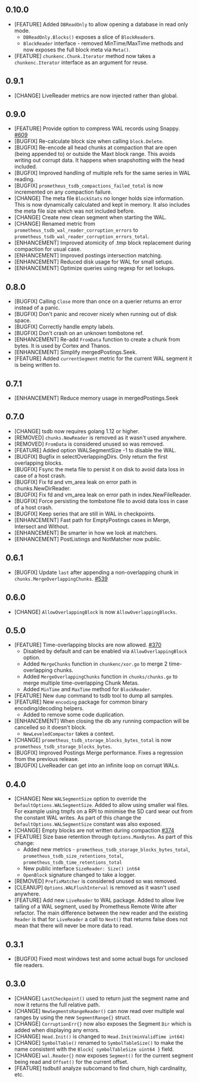 ## 0.10.0

 - [FEATURE] Added `DBReadOnly` to allow opening a database in read only mode.
    - `DBReadOnly.Blocks()` exposes a slice of `BlockReader`s.
    - `BlockReader` interface - removed MinTime/MaxTime methods and now exposes the full block meta via `Meta()`.
 - [FEATURE] `chunkenc.Chunk.Iterator` method now takes a `chunkenc.Iterator` interface as an argument for reuse.

## 0.9.1

 - [CHANGE] LiveReader metrics are now injected rather than global.

## 0.9.0

 - [FEATURE] Provide option to compress WAL records using Snappy. [#609](https://github.com/prometheus/tsdb/pull/609)
 - [BUGFIX] Re-calculate block size when calling `block.Delete`.
 - [BUGFIX] Re-encode all head chunks at compaction that are open (being appended to) or outside the Maxt block range. This avoids writing out corrupt data. It happens when snapshotting with the head included.
 - [BUGFIX] Improved handling of multiple refs for the same series in WAL reading.
 - [BUGFIX] `prometheus_tsdb_compactions_failed_total` is now incremented on any compaction failure.
 - [CHANGE] The meta file `BlockStats` no longer holds size information. This is now dynamically calculated and kept in memory. It also includes the meta file size which was not included before.
 - [CHANGE] Create new clean segment when starting the WAL.
 - [CHANGE] Renamed metric from `prometheus_tsdb_wal_reader_corruption_errors` to `prometheus_tsdb_wal_reader_corruption_errors_total`.
 - [ENHANCEMENT] Improved atomicity of .tmp block replacement during compaction for usual case.
 - [ENHANCEMENT] Improved postings intersection matching.
 - [ENHANCEMENT] Reduced disk usage for WAL for small setups.
 - [ENHANCEMENT] Optimize queries using regexp for set lookups.


## 0.8.0

 - [BUGFIX] Calling `Close` more than once on a querier returns an error instead of a panic.
 - [BUGFIX] Don't panic and recover nicely when running out of disk space.
 - [BUGFIX] Correctly handle empty labels.
 - [BUGFIX] Don't crash on an unknown tombstone ref.
 - [ENHANCEMENT] Re-add `FromData` function to create a chunk from bytes. It is used by Cortex and Thanos.
 - [ENHANCEMENT] Simplify mergedPostings.Seek.
 - [FEATURE]  Added `currentSegment` metric for the current WAL segment it is being written to.

## 0.7.1

 - [ENHANCEMENT] Reduce memory usage in mergedPostings.Seek

## 0.7.0

 - [CHANGE] tsdb now requires golang 1.12 or higher.
 - [REMOVED] `chunks.NewReader` is removed as it wasn't used anywhere.
 - [REMOVED] `FromData` is considered unused so was removed.
 - [FEATURE] Added option WALSegmentSize -1 to disable the WAL.
 - [BUGFIX] Bugfix in selectOverlappingDirs. Only return the first overlapping blocks.
 - [BUGFIX] Fsync the meta file to persist it on disk to avoid data loss in case of a host crash.
 - [BUGFIX] Fix fd and vm_area leak on error path in chunks.NewDirReader.
 - [BUGFIX] Fix fd and vm_area leak on error path in index.NewFileReader.
 - [BUGFIX] Force persisting the tombstone file to avoid data loss in case of a host crash.
 - [BUGFIX] Keep series that are still in WAL in checkpoints.
 - [ENHANCEMENT] Fast path for EmptyPostings cases in Merge, Intersect and Without.
 - [ENHANCEMENT] Be smarter in how we look at matchers.
 - [ENHANCEMENT] PostListings and NotMatcher now public.

## 0.6.1

  - [BUGFIX] Update `last` after appending a non-overlapping chunk in `chunks.MergeOverlappingChunks`. [#539](https://github.com/prometheus/tsdb/pull/539)

## 0.6.0

  - [CHANGE] `AllowOverlappingBlock` is now `AllowOverlappingBlocks`.

## 0.5.0

 - [FEATURE] Time-overlapping blocks are now allowed. [#370](https://github.com/prometheus/tsdb/pull/370)
   - Disabled by default and can be enabled via `AllowOverlappingBlock` option.
   - Added `MergeChunks` function in `chunkenc/xor.go` to merge 2 time-overlapping chunks.
   - Added `MergeOverlappingChunks` function in `chunks/chunks.go` to merge multiple time-overlapping Chunk Metas.
   - Added `MinTime` and `MaxTime` method for `BlockReader`.
 - [FEATURE] New `dump` command to tsdb tool to dump all samples.
 - [FEATURE] New `encoding` package for common binary encoding/decoding helpers.
    - Added to remove some code duplication.
 - [ENHANCEMENT] When closing the db any running compaction will be cancelled so it doesn't block.
   - `NewLeveledCompactor` takes a context.
 - [CHANGE] `prometheus_tsdb_storage_blocks_bytes_total` is now `prometheus_tsdb_storage_blocks_bytes`.
 - [BUGFIX] Improved Postings Merge performance. Fixes a regression from the previous release.
 - [BUGFIX] LiveReader can get into an infinite loop on corrupt WALs.

## 0.4.0

 - [CHANGE] New `WALSegmentSize` option to override the `DefaultOptions.WALSegmentSize`. Added to allow using smaller wal files. For example using tmpfs on a RPI to minimise the SD card wear out from the constant WAL writes. As part of this change the `DefaultOptions.WALSegmentSize` constant was also exposed.
 - [CHANGE] Empty blocks are not written during compaction [#374](https://github.com/prometheus/tsdb/pull/374)
 - [FEATURE]  Size base retention through `Options.MaxBytes`.  As part of this change:
   - Added new metrics - `prometheus_tsdb_storage_blocks_bytes_total`, `prometheus_tsdb_size_retentions_total`, `prometheus_tsdb_time_retentions_total`
   - New public interface `SizeReader: Size() int64`
   - `OpenBlock` signature changed to take a logger.
 - [REMOVED] `PrefixMatcher` is considered unused so was removed.
 - [CLEANUP] `Options.WALFlushInterval` is removed as it wasn't used anywhere.
 - [FEATURE] Add new `LiveReader` to WAL package. Added to allow live tailing of a WAL segment, used by Prometheus Remote Write after refactor. The main difference between the new reader and the existing `Reader` is that for `LiveReader` a call to `Next()` that returns false does not mean that there will never be more data to read.

## 0.3.1

 - [BUGFIX] Fixed most windows test and some actual bugs for unclosed file readers.

## 0.3.0

 - [CHANGE] `LastCheckpoint()` used to return just the segment name and now it returns the full relative path.
 - [CHANGE] `NewSegmentsRangeReader()` can now read over multiple wal ranges by using the new `SegmentRange{}` struct.
 - [CHANGE] `CorruptionErr{}` now also exposes the Segment `Dir` which is added when displaying any errors.
 - [CHANGE] `Head.Init()` is changed to `Head.Init(minValidTime int64)`
 - [CHANGE] `SymbolTable()` renamed to `SymbolTableSize()` to make the name consistent with the  `Block{ symbolTableSize uint64 }` field.
 - [CHANGE] `wal.Reader{}` now exposes `Segment()` for the current segment being read  and `Offset()` for the current offset.
 - [FEATURE] tsdbutil analyze subcomand to find churn, high cardinality, etc.
